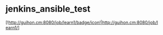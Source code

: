 # jenkins_ansible_test
[!http://guihon.cm:8080/job/learn1/badge/icon!|http://guihon.cm:8080/job/learn1/]
